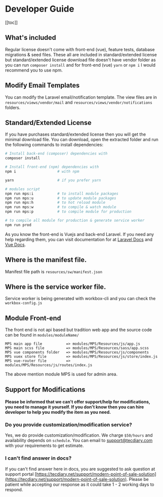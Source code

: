 # Developer Guide

[[toc]]

## What's included

Regular license doesn't come with front-end (vue), feature tests, database migrations & seed files. These all are included in standard/extended license but standard/extended license download file doesn't have vendor folder as you can run `composer install` and for front-end (vue) `yarn` or `npm i` I would recommend you to use npm.

## Modify Email Templates

You can modify the Laravel email/notification template. The view files are in `resources/views/vendor/mail` and `resources/views/vendor/notifications` folders.

## Standard/Extended License

If you have purchases standard/extended license then you will get the minimal download file. You can download, open the extracted folder and run the following commands to install dependencies:

```bash
# Install back-end (composer) dependencies with
composer install

# Install front-end (npm) dependencies with
npm i                   # with npm

yarn                    # if you prefer yarn

# modules script
npm run mps:i           # to install module packages
npm run mps:u           # to update module packages
npm run mps:h           # to hot reload module
npm run mps:w           # to compile & watch module
npm run mps:p           # to compile module for production

# to compile all module for production & generate service worker
npm run prod
```

As you know the front-end is Vuejs and back-end Laravel. If you need any help regarding them, you can visit documentation for at [Laravel Docs](https://laravel.com/docs) and [Vue Docs](https://vuejs.org/v2/guide).

## Where is the manifest file.

Manifest file path is `resources/sw/manifest.json`

## Where is the service worker file.

Service worker is being generated with workbox-cli and you can check the `workbox-config.js`

## Module Front-end

The front end is not api based but tradition web app and the source code can be found in `modules/moduleName/`

```text
MPS main app file           => modules/MPS/Resources/js/app.js
MPS main scss file          => modules/MPS/Resources/sass/app.scss
MPS vue components folder   => modules/MPS/Resources/js/components
MPS vuex store file         => modules/MPS/Resources/js/store/index.js
MPS vue-router file         => modules/MPS/Resources/js/routes/index.js
```

The above mention module MPS is used for admin area.

## Support for Modifications

#### Please be informed that we can't offer support/help for modifications, you need to manage it yourself. If you don't know then you can hire developer to help you modify the item as you need.

### Do you provide customization/modification service?

Yes, we do provide customization/modification. We charge `$50/hours` and availability depends on `schedule`. You can email to support@tecdiary.com with your requirements to get estimate.

### I can't find answer in docs?

If you can't find answer here in docs, you are suggested to ask question at support portal [https://tecdiary.net/support/modern-point-of-sale-solution](https://tecdiary.net/support/modern-point-of-sale-solution). Please be patient while accepting our response as it could take 1 - 2 working days to respond.
